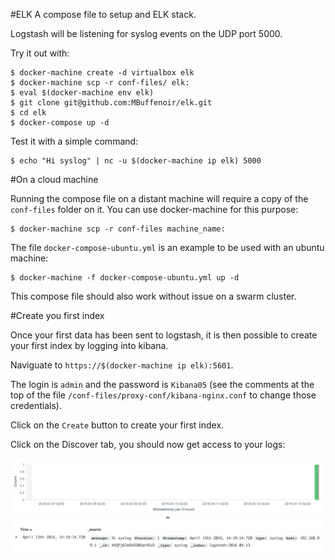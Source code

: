 #ELK
A compose file to setup and ELK stack.

Logstash will be listening for syslog events on the UDP port 5000.

Try it out with:

    $ docker-machine create -d virtualbox elk
    $ docker-machine scp -r conf-files/ elk:
    $ eval $(docker-machine env elk)
    $ git clone git@github.com:MBuffenoir/elk.git
    $ cd elk
    $ docker-compose up -d

Test it with a simple command:

    $ echo "Hi syslog" | nc -u $(docker-machine ip elk) 5000

#On a cloud machine

Running the compose file on a distant machine will require a copy of the `conf-files` folder on it.
You can use docker-machine for this purpose:

    $ docker-machine scp -r conf-files machine_name:

The file `docker-compose-ubuntu.yml` is an example to be used with an ubuntu machine:

    $ docker-machine -f docker-compose-ubuntu.yml up -d

This compose file should also work without issue on a swarm cluster.

#Create you first index

Once your first data has been sent to logstash, it is then possible to create your first index by logging into kibana.

Naviguate to `https://$(docker-machine ip elk):5601`.

The login is `admin` and the password is `Kibana05` (see the comments at the top of the file `/conf-files/proxy-conf/kibana-nginx.conf` to change those credentials).

Click on the `Create` button to create your first index.

Click on the Discover tab, you should now get access to your logs:

![Kibana](./kibana.png)
